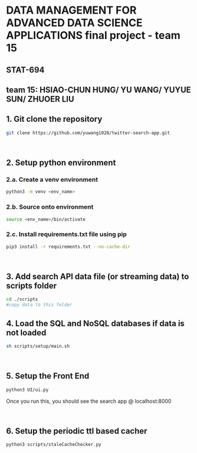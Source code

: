 # DATA MANAGEMENT FOR ADVANCED DATA SCIENCE APPLICATIONS final project - team 15

## STAT-694
## team 15: HSIAO-CHUN HUNG/ YU WANG/ YUYUE SUN/ ZHUOER LIU
## 1. Git clone the repository

```bash
git clone https://github.com/yuwang1028/twitter-search-app.git
```

<br/>

## 2. Setup python environment

### 2.a. Create a venv environment

```bash
python3 -m venv <env_name>
```

### 2.b. Source onto environment

```bash
source <env_name>/bin/activate
```

### 2.c. Install requirements.txt file using pip

```bash
pip3 install -r requirements.txt --no-cache-dir
```

<br/>

## 3. Add search API data file (or streaming data) to scripts folder

```bash
cd ./scripts
#copy data to this folder
```

## 4. Load the SQL and NoSQL databases if data is not loaded

```bash
sh scripts/setup/main.sh
```

<br/>

## 5. Setup the Front End

```bash
python3 UI/ui.py 
```

Once you run this, you should see the search app @ localhost:8000

<br/>

## 6. Setup the periodic ttl based cacher 

```bash
python3 scripts/staleCacheChecker.py 
```

